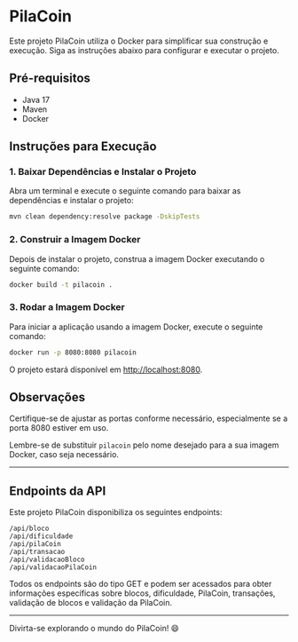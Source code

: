 # PilaCoin

Este projeto PilaCoin utiliza o Docker para simplificar sua construção e execução. Siga as instruções abaixo para configurar e executar o projeto.

## Pré-requisitos

- Java 17
- Maven
- Docker

## Instruções para Execução

### 1. Baixar Dependências e Instalar o Projeto

Abra um terminal e execute o seguinte comando para baixar as dependências e instalar o projeto:

```bash
mvn clean dependency:resolve package -DskipTests
```

### 2. Construir a Imagem Docker

Depois de instalar o projeto, construa a imagem Docker executando o seguinte comando:

```bash
docker build -t pilacoin .
```

### 3. Rodar a Imagem Docker

Para iniciar a aplicação usando a imagem Docker, execute o seguinte comando:

```bash
docker run -p 8080:8080 pilacoin
```

O projeto estará disponível em [http://localhost:8080](http://localhost:8080).

## Observações

Certifique-se de ajustar as portas conforme necessário, especialmente se a porta 8080 estiver em uso.

Lembre-se de substituir `pilacoin` pelo nome desejado para a sua imagem Docker, caso seja necessário.

---

## Endpoints da API

Este projeto PilaCoin disponibiliza os seguintes endpoints:

    /api/bloco
    /api/dificuldade
    /api/pilaCoin
    /api/transacao
    /api/validacaoBloco
    /api/validacaoPilaCoin

Todos os endpoints são do tipo GET e podem ser acessados para obter informações específicas sobre blocos, dificuldade, PilaCoin, transações, validação de blocos e validação da PilaCoin.

---
Divirta-se explorando o mundo do PilaCoin! 😄